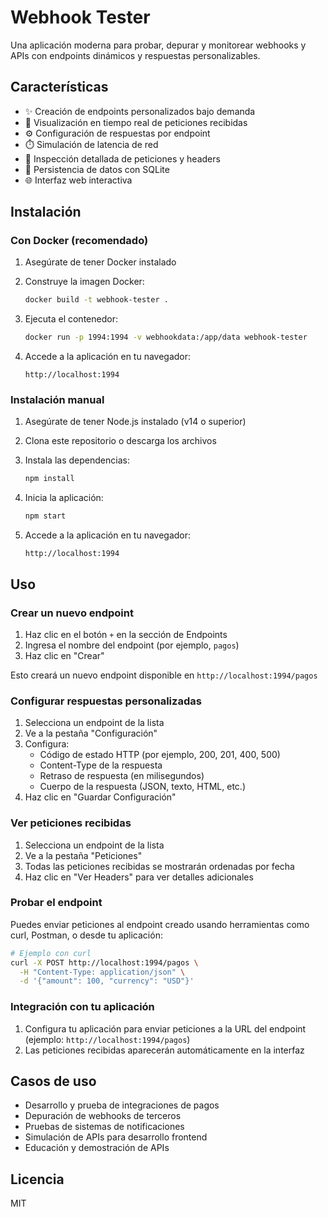 # Webhook Tester

Una aplicación moderna para probar, depurar y monitorear webhooks y APIs con endpoints dinámicos y respuestas personalizables.

## Características

- ✨ Creación de endpoints personalizados bajo demanda
- 🔄 Visualización en tiempo real de peticiones recibidas
- ⚙️ Configuración de respuestas por endpoint
- ⏱️ Simulación de latencia de red
- 🔎 Inspección detallada de peticiones y headers
- 💾 Persistencia de datos con SQLite
- 🌐 Interfaz web interactiva

## Instalación

### Con Docker (recomendado)

1. Asegúrate de tener Docker instalado

2. Construye la imagen Docker:
   ```bash
   docker build -t webhook-tester .
   ```

3. Ejecuta el contenedor:
   ```bash
   docker run -p 1994:1994 -v webhookdata:/app/data webhook-tester
   ```

4. Accede a la aplicación en tu navegador:
   ```
   http://localhost:1994
   ```

### Instalación manual

1. Asegúrate de tener Node.js instalado (v14 o superior)

2. Clona este repositorio o descarga los archivos

3. Instala las dependencias:
   ```bash
   npm install
   ```

4. Inicia la aplicación:
   ```bash
   npm start
   ```

5. Accede a la aplicación en tu navegador:
   ```
   http://localhost:1994
   ```

## Uso

### Crear un nuevo endpoint

1. Haz clic en el botón `+` en la sección de Endpoints
2. Ingresa el nombre del endpoint (por ejemplo, `pagos`)
3. Haz clic en "Crear"

Esto creará un nuevo endpoint disponible en `http://localhost:1994/pagos`

### Configurar respuestas personalizadas

1. Selecciona un endpoint de la lista
2. Ve a la pestaña "Configuración"
3. Configura:
    - Código de estado HTTP (por ejemplo, 200, 201, 400, 500)
    - Content-Type de la respuesta
    - Retraso de respuesta (en milisegundos)
    - Cuerpo de la respuesta (JSON, texto, HTML, etc.)
4. Haz clic en "Guardar Configuración"

### Ver peticiones recibidas

1. Selecciona un endpoint de la lista
2. Ve a la pestaña "Peticiones"
3. Todas las peticiones recibidas se mostrarán ordenadas por fecha
4. Haz clic en "Ver Headers" para ver detalles adicionales

### Probar el endpoint

Puedes enviar peticiones al endpoint creado usando herramientas como curl, Postman, o desde tu aplicación:

```bash
# Ejemplo con curl
curl -X POST http://localhost:1994/pagos \
  -H "Content-Type: application/json" \
  -d '{"amount": 100, "currency": "USD"}'
```

### Integración con tu aplicación

1. Configura tu aplicación para enviar peticiones a la URL del endpoint (ejemplo: `http://localhost:1994/pagos`)
2. Las peticiones recibidas aparecerán automáticamente en la interfaz

## Casos de uso

- Desarrollo y prueba de integraciones de pagos
- Depuración de webhooks de terceros
- Pruebas de sistemas de notificaciones
- Simulación de APIs para desarrollo frontend
- Educación y demostración de APIs

## Licencia

MIT